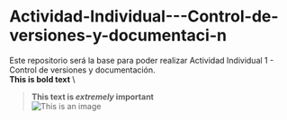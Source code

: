 # Actividad-Individual---Control-de-versiones-y-documentaci-n
Este repositorio será la base para poder realizar Actividad Individual 1 - Control de versiones y documentación. \
**This is bold text** \
>**This text is _extremely_ important** \
![This is an image](https://myoctocat.com/assets/images/base-octocat.svg)
